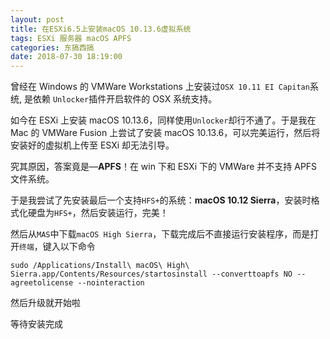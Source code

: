 ```yaml
---
layout: post
title: 在ESXi6.5上安装macOS 10.13.6虚拟系统
tags: ESXi 服务器 macOS APFS
categories: 东搞西搞
date: 2018-07-30 18:19:00
---
```


曾经在 Windows 的 VMWare Workstations 上安装过`OSX 10.11 EI Capitan`系统, 是依赖 `Unlocker`插件开启软件的 OSX 系统支持。

如今在 ESXi 上安装 macOS 10.13.6，同样使用`Unlocker`却行不通了。于是我在 Mac 的 VMWare Fusion 上尝试了安装 macOS 10.13.6，可以完美运行，然后将安装好的虚拟机上传至 ESXi 却无法引导。

究其原因，答案竟是—**APFS**！在 win 下和 ESXi 下的 VMWare 并不支持 APFS 文件系统。

于是我尝试了先安装最后一个支持`HFS+`的系统：**macOS 10.12 Sierra**，安装时格式化硬盘为`HFS+`，然后安装运行，完美！

然后从`MAS`中下载`macOS High Sierra`，下载完成后不直接运行安装程序，而是打开`终端`，键入以下命令

```
sudo /Applications/Install\ macOS\ High\ Sierra.app/Contents/Resources/startosinstall --converttoapfs NO --agreetolicense --nointeraction
```

然后升级就开始啦

等待安装完成
